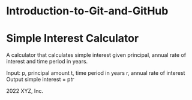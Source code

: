 # Introduction-to-Git-and-GitHub
# Simple Interest Calculator

A calculator that calculates simple interest given principal, annual rate of interest and time period in years.


Input:
   p, principal amount
   t, time period in years
   r, annual rate of interest
Output
   simple interest = p*t*r

2022 XYZ, Inc.
